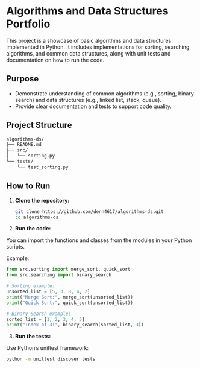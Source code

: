 # Algorithms and Data Structures Portfolio

This project is a showcase of basic algorithms and data structures implemented in Python. It includes implementations for sorting, searching algorithms, and common data structures, along with unit tests and documentation on how to run the code.

## Purpose

- Demonstrate understanding of common algorithms (e.g., sorting, binary search) and data structures (e.g., linked list, stack, queue).
- Provide clear documentation and tests to support code quality.

## Project Structure

```bash
algorithms-ds/
├── README.md
├── src/
│   └── sorting.py
└── tests/
    └── test_sorting.py
```

## How to Run

1. **Clone the repository:**

   ```bash
   git clone https://github.com/denn4617/algorithms-ds.git
   cd algorithms-ds
   ```

2. **Run the code:**

You can import the functions and classes from the modules in your Python scripts.

Example:

```python
from src.sorting import merge_sort, quick_sort
from src.searching import binary_search

# Sorting example:
unsorted_list = [5, 3, 8, 4, 2]
print("Merge Sort:", merge_sort(unsorted_list))
print("Quick Sort:", quick_sort(unsorted_list))

# Binary Search example:
sorted_list = [1, 2, 3, 4, 5]
print("Index of 3:", binary_search(sorted_list, 3))
```

3. **Run the tests:**

Use Python’s unittest framework:

```bash
python -m unittest discover tests
```
